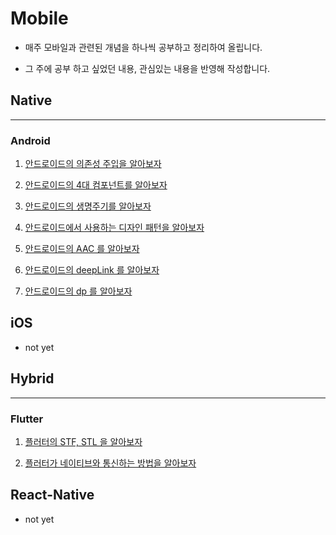 # Mobile
- 매주 모바일과 관련된 개념을 하나씩 공부하고 정리하여 올립니다.

- 그 주에 공부 하고 싶었던 내용, 관심있는 내용을 반영해 작성합니다.

## Native
--------
### Android
1. [안드로이드의 의존성 주입을 알아보자](Android/안드로이드의%20의존성%20주입을%20알아보자.md)
   
2. [안드로이드의 4대 컴포넌트를 알아보자](Android/안드로이드의%204대%20컴포넌트를%20알아보자.md)
   
3. [안드로이드의 생명주기를 알아보자](Android/안드로이드의%20생명주기를%20알아보자.md)
   
4. [안드로이드에서 사용하는 디자인 패턴을 알아보자](Android/안드로이드에서%20사용하는%20디자인%20패턴을%20알아보자.md)
   
5. [안드로이드의 AAC 를 알아보자](Android/안드로이드의%20AAC%20를%20알아보자.md)
   
6. [안드로이드의 deepLink 를 알아보자](Android/안드로이드의%20deepLink%20를%20알아보자.md)
   
7. [안드로이드의 dp 를 알아보자](Android/안드로이드의%20dp%20를%20알아보자.md)

## iOS
- not yet

## Hybrid
--------

### Flutter
1. [플러터의 STF, STL 을 알아보자](Flutter/플러터의%20STF,%20STL%20을%20알아보자.md)

2. [플러터가 네이티브와 통신하는 방법을 알아보자](Flutter/플러터가%20네이티브와%20통신하는%20방법을%20알아보자.md)

## React-Native
- not yet
